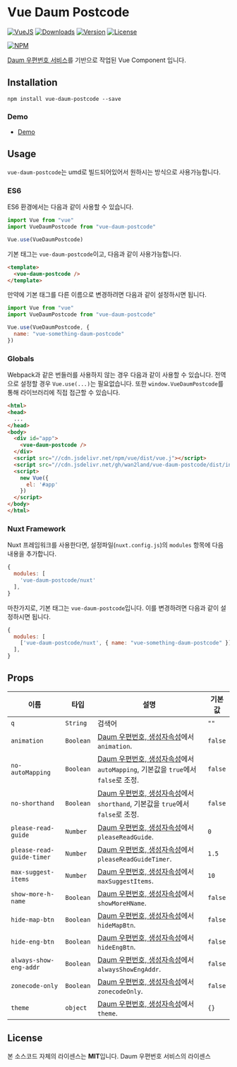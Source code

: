 # Vue Daum Postcode

[![VueJS](https://img.shields.io/badge/vue.js-2.x-brightgreen.svg?maxAge=604800)](https://vuejs.org/)
[![Downloads](https://img.shields.io/npm/dt/vue-daum-postcode.svg)](https://npmcharts.com/compare/vue-daum-postcode?minimal=true)
[![Version](https://img.shields.io/npm/v/vue-daum-postcode.svg)](https://www.npmjs.com/package/vue-daum-postcode)
[![License](https://img.shields.io/npm/l/vue-daum-postcode.svg)](https://www.npmjs.com/package/vue-daum-postcode)

[![NPM](https://nodei.co/npm/vue-daum-postcode.png)](https://www.npmjs.com/package/vue-daum-postcode)

[Daum 우편번호 서비스](http://postcode.map.daum.net/guide)를 기반으로 작업된 Vue Component 입니다.

## Installation

```
npm install vue-daum-postcode --save
```

### Demo

 - [Demo](http://wan2land.github.io/vue-daum-postcode/)

## Usage

`vue-daum-postcode`는 umd로 빌드되어있어서 원하시는 방식으로 사용가능합니다.

### ES6

ES6 환경에서는 다음과 같이 사용할 수 있습니다.

```js
import Vue from "vue"
import VueDaumPostcode from "vue-daum-postcode"

Vue.use(VueDaumPostcode)
```

기본 태그는 `vue-daum-postcode`이고, 다음과 같이 사용가능합니다.

```html
<template>
  <vue-daum-postcode />
</template>
```

만약에 기본 태그를 다른 이름으로 변경하려면 다음과 같이 설정하시면 됩니다.

```js
import Vue from "vue"
import VueDaumPostcode from "vue-daum-postcode"

Vue.use(VueDaumPostcode, {
  name: "vue-something-daum-postcode"
})
```

### Globals

Webpack과 같은 번들러를 사용하지 않는 경우 다음과 같이 사용할 수 있습니다. 전역으로 설정할 경우 `Vue.use(...)`는 필요없습니다.
또한 `window.VueDaumPostcode`를 통해 라이브러리에 직접 접근할 수 있습니다.

```html
<html>
<head>
  ...
</head>
<body>
  <div id="app">
    <vue-daum-postcode />
  </div>
  <script src="//cdn.jsdelivr.net/npm/vue/dist/vue.j"></script>
  <script src="//cdn.jsdelivr.net/gh/wan2land/vue-daum-postcode/dist/index.js"></script>
  <script>
    new Vue({
      el: '#app'
    })
  </script>
</body>
</html>
```

### Nuxt Framework

Nuxt 프레임워크를 사용한다면, 설정파일(`nuxt.config.js`)의 `modules` 항목에 다음 내용을 추가합니다.

```js
{
  modules: [
    'vue-daum-postcode/nuxt'
  ],
}
```

마찬가지로, 기본 태그는 `vue-daum-postcode`입니다. 이를 변경하려면 다음과 같이 설정하시면 됩니다.

```js
{
  modules: [
    ['vue-daum-postcode/nuxt', { name: "vue-something-daum-postcode" }],
  ],
}
```

## Props

이름                      | 타입      | 설명        | 기본값
------------------------- | --------- | ----------- | -------
`q`                       | `String`  | 검색어 | `""`
`animation`               | `Boolean` | [Daum 우편번호, 생성자속성](http://postcode.map.daum.net/guide)에서 `animation`. | `false`
`no-autoMapping`          | `Boolean` | [Daum 우편번호, 생성자속성](http://postcode.map.daum.net/guide)에서 `autoMapping`, 기본값을 `true`에서 `false`로 조정. | `false`
`no-shorthand`            | `Boolean` | [Daum 우편번호, 생성자속성](http://postcode.map.daum.net/guide)에서 `shorthand`, 기본값을 `true`에서 `false`로 조정. | `false`
`please-read-guide`       | `Number`  | [Daum 우편번호, 생성자속성](http://postcode.map.daum.net/guide)에서 `pleaseReadGuide`. | `0`
`please-read-guide-timer` | `Number`  | [Daum 우편번호, 생성자속성](http://postcode.map.daum.net/guide)에서 `pleaseReadGuideTimer`. | `1.5`
`max-suggest-items`       | `Number`  | [Daum 우편번호, 생성자속성](http://postcode.map.daum.net/guide)에서 `maxSuggestItems`. | `10`
`show-more-h-name`        | `Boolean` | [Daum 우편번호, 생성자속성](http://postcode.map.daum.net/guide)에서 `showMoreHName`. | `false`
`hide-map-btn`            | `Boolean` | [Daum 우편번호, 생성자속성](http://postcode.map.daum.net/guide)에서 `hideMapBtn`. | `false`
`hide-eng-btn`            | `Boolean` | [Daum 우편번호, 생성자속성](http://postcode.map.daum.net/guide)에서 `hideEngBtn`. | `false`
`always-show-eng-addr`    | `Boolean` | [Daum 우편번호, 생성자속성](http://postcode.map.daum.net/guide)에서 `alwaysShowEngAddr`. | `false`
`zonecode-only`           | `Boolean` | [Daum 우편번호, 생성자속성](http://postcode.map.daum.net/guide)에서 `zonecodeOnly`. | `false`
`theme`                   | `object`  | [Daum 우편번호, 생성자속성](http://postcode.map.daum.net/guide)에서 `theme`. | `{}`

## License

본 소스코드 자체의 라이센스는 **MIT**입니다. Daum 우편번호 서비스의 라이센스
